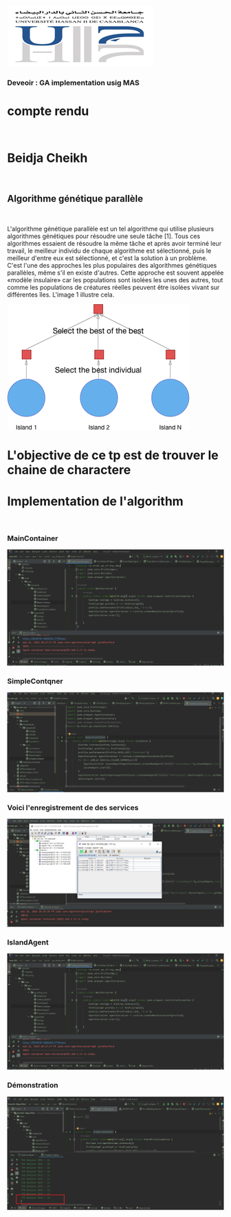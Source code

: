 <img src="captures/img.png">
<h3>Deveoir : GA implementation usig MAS</h3>
<h1>compte rendu</h1><br>
<h1>Beidja Cheikh </h1><br>
<h2>Algorithme génétique parallèle</h2><br>
<p>L'algorithme génétique parallèle est un tel algorithme qui utilise plusieurs algorithmes génétiques pour résoudre une seule tâche [1]. Tous ces algorithmes essaient de résoudre la même tâche et après avoir terminé leur travail, le meilleur individu de chaque algorithme est sélectionné, puis le meilleur d'entre eux est sélectionné, et c'est la solution à un problème. C'est l'une des approches les plus populaires des algorithmes génétiques parallèles, même s'il en existe d'autres. Cette approche est souvent appelée «modèle insulaire» car les populations sont isolées les unes des autres, tout comme les populations de créatures réelles peuvent être isolées vivant sur différentes îles. L'image 1 illustre cela.</p>
<img src="captures/img1.png">
<h1>L'objective de ce tp est de trouver le chaine de charactere  </h1>
<h1>Implementation de l'algorithm</h1><br>
<h3>MainContainer</h3>
<img src="captures/img2.png">
<h3>SimpleContqner</h3>
<img src="captures/img4.png">
<h3>Voici l'enregistrement de des services</h3>
<img src="captures/img5.png">
<h3>IslandAgent</h3>
<img src="captures/img2.png">
<h3>Démonstration</h3>
<img src="captures/img6.png">





